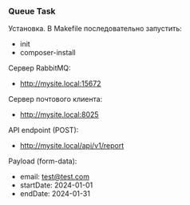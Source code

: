 ### Queue Task

Установка. В Makefile последовательно запустить:

- init
- composer-install

Сервер RabbitMQ:

- http://mysite.local:15672

Сервер почтового клиента:

- http://mysite.local:8025

API endpoint (POST):

- http://mysite.local/api/v1/report

Payload (form-data):

- email: test@test.com
- startDate: 2024-01-01
- endDate: 2024-01-31
